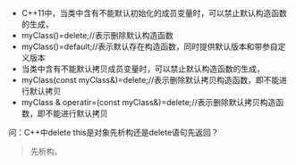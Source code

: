 - C++11中，当类中含有不能默认初始化的成员变量时，可以禁止默认构造函数的生成，
- myClass()=delete;//表示删除默认构造函数
- myClass()=default;//表示默认存在构造函数，同时提供默认版本和带参自定义版本
- 当类中含有不能默认拷贝成员变量时，可以禁止默认构造函数的生成，
- myClass(const myClass&)=delete;//表示删除默认拷贝构造函数，即不能进行默认拷贝
- myClass & operatir=(const myClass&)=delete;//表示删除默认拷贝构造函数，即不能进行默认拷贝

问：C++中delete this是对象先析构还是delete语句先返回？
>先析构。